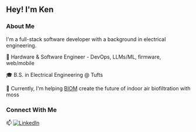 ## Hey! I'm Ken

### About Me

I'm a full-stack software developer with a background in electrical engineering.

🤔 Hardware & Software Engineer - DevOps, LLMs/ML, firmware, web/mobile

🎓 B.S. in Electrical Engineering @ Tufts

🌱 Currently, I'm helping [BIOM](https://biom.bio/) create the future of indoor air biofiltration with moss

<!--
Projects I have delivered required these skills:
 - Statistical Models
 - Data Analysis
 - Data Science
 - Hardware Engineering
 - Firmware tinkering
 - Mobile Development
 - Web Development
 
Projects that I want to work on:
 - Alternate Data
 - Embedded Programming
 - Scalable Deployments (ML/DevOps)
-->

### Connect With Me

📫  <a href="https://www.linkedin.com/in/kennethpostigo"><img alt="LinkedIn" src="https://img.shields.io/badge/linkedin-violet?style=plastic"></a>
